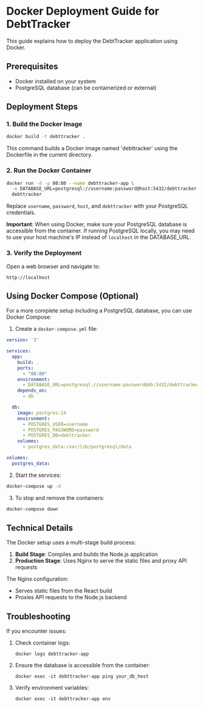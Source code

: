 # Docker Deployment Guide for DebtTracker

This guide explains how to deploy the DebtTracker application using Docker.

## Prerequisites

- Docker installed on your system
- PostgreSQL database (can be containerized or external)

## Deployment Steps

### 1. Build the Docker Image

```bash
docker build -t debttracker .
```

This command builds a Docker image named 'debttracker' using the Dockerfile in the current directory.

### 2. Run the Docker Container

```bash
docker run -d -p 80:80 --name debttracker-app \
  -e DATABASE_URL=postgresql://username:password@host:5432/debttracker \
  debttracker
```

Replace `username`, `password`, `host`, and `debttracker` with your PostgreSQL credentials.

**Important**: When using Docker, make sure your PostgreSQL database is accessible from the container. If running PostgreSQL locally, you may need to use your host machine's IP instead of `localhost` in the DATABASE_URL.

### 3. Verify the Deployment

Open a web browser and navigate to:
```
http://localhost
```

## Using Docker Compose (Optional)

For a more complete setup including a PostgreSQL database, you can use Docker Compose:

1. Create a `docker-compose.yml` file:

```yaml
version: '3'

services:
  app:
    build: .
    ports:
      - "80:80"
    environment:
      - DATABASE_URL=postgresql://username:password@db:5432/debttracker
    depends_on:
      - db

  db:
    image: postgres:14
    environment:
      - POSTGRES_USER=username
      - POSTGRES_PASSWORD=password
      - POSTGRES_DB=debttracker
    volumes:
      - postgres_data:/var/lib/postgresql/data

volumes:
  postgres_data:
```

2. Start the services:

```bash
docker-compose up -d
```

3. To stop and remove the containers:

```bash
docker-compose down
```

## Technical Details

The Docker setup uses a multi-stage build process:

1. **Build Stage**: Compiles and builds the Node.js application
2. **Production Stage**: Uses Nginx to serve the static files and proxy API requests

The Nginx configuration:
- Serves static files from the React build
- Proxies API requests to the Node.js backend

## Troubleshooting

If you encounter issues:

1. Check container logs:
   ```
   docker logs debttracker-app
   ```

2. Ensure the database is accessible from the container:
   ```
   docker exec -it debttracker-app ping your_db_host
   ```

3. Verify environment variables:
   ```
   docker exec -it debttracker-app env
   ```